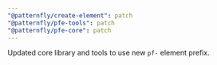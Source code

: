 ```yaml
---
"@patternfly/create-element": patch
"@patternfly/pfe-tools": patch
"@patternfly/pfe-core": patch
---
```

Updated core library and tools to use new `pf-` element prefix.
